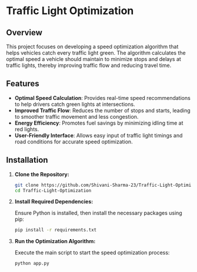 # Traffic Light Optimization

## Overview

This project focuses on developing a speed optimization algorithm that helps vehicles catch every traffic light green. The algorithm calculates the optimal speed a vehicle should maintain to minimize stops and delays at traffic lights, thereby improving traffic flow and reducing travel time.

## Features

- **Optimal Speed Calculation**: Provides real-time speed recommendations to help drivers catch green lights at intersections.
- **Improved Traffic Flow**: Reduces the number of stops and starts, leading to smoother traffic movement and less congestion.
- **Energy Efficiency**: Promotes fuel savings by minimizing idling time at red lights.
- **User-Friendly Interface**: Allows easy input of traffic light timings and road conditions for accurate speed optimization.

## Installation

1. **Clone the Repository:**

   ```bash
   git clone https://github.com/Shivani-Sharma-23/Traffic-Light-Optimization.git
   cd Traffic-Light-Optimization
   ```

2. **Install Required Dependencies:**

   Ensure Python is installed, then install the necessary packages using pip:

   ```bash
   pip install -r requirements.txt
   ```

3. **Run the Optimization Algorithm:**

   Execute the main script to start the speed optimization process:

   ```bash
   python app.py
   ```
